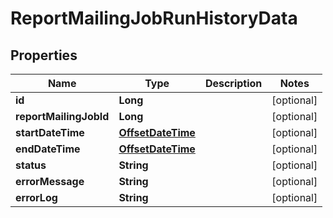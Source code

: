 # ReportMailingJobRunHistoryData

## Properties
Name | Type | Description | Notes
------------ | ------------- | ------------- | -------------
**id** | **Long** |  |  [optional]
**reportMailingJobId** | **Long** |  |  [optional]
**startDateTime** | [**OffsetDateTime**](OffsetDateTime.md) |  |  [optional]
**endDateTime** | [**OffsetDateTime**](OffsetDateTime.md) |  |  [optional]
**status** | **String** |  |  [optional]
**errorMessage** | **String** |  |  [optional]
**errorLog** | **String** |  |  [optional]
